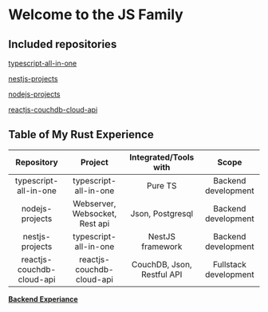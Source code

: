 # Welcome to the JS Family 

## Included repositories

[typescript-all-in-one](https://github.com/armanriazi/typescript-all-in-one)

[nestjs-projects](https://github.com/armanriazi/nestjs-projects)

[nodejs-projects](https://github.com/armanriazi/nodejs-projects)

[reactjs-couchdb-cloud-api](https://github.com/armanriazi/armanriazi-reactjs-couchdb-cloud-api)


## Table of My Rust Experience

| Repository      |     Project     | Integrated/Tools with |    Scope    |
|:---------------:|:---------------:|:---------------:|:---------------:|
| typescript-all-in-one | typescript-all-in-one |      Pure TS   |    Backend development   |
|  nodejs-projects | Webserver, Websocket, Rest api  |        Json, Postgresql      | Backend development |
| nestjs-projects | typescript-all-in-one |      NestJS framework   |    Backend development   |
| reactjs-couchdb-cloud-api | reactjs-couchdb-cloud-api |      CouchDB, Json, Restful API   |    Fullstack development   |

**[Backend Experiance](https://armanriazi.github.io/public/programming/programming/)**
